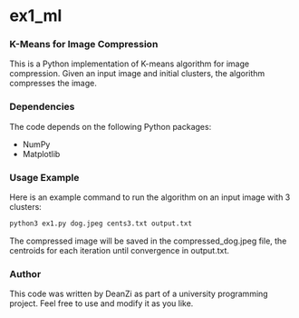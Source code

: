 # ex1_ml
### K-Means for Image Compression
This is a Python implementation of K-means algorithm for image compression. Given an input image and initial clusters, the algorithm compresses the image.

### Dependencies
The code depends on the following Python packages:

* NumPy
* Matplotlib

### Usage Example
Here is an example command to run the algorithm on an input image with 3 clusters:

```sh
python3 ex1.py dog.jpeg cents3.txt output.txt
```

The compressed image will be saved in the compressed_dog.jpeg file, the centroids for each iteration until 
convergence in output.txt.

### Author
This code was written by DeanZi as part of a university programming project. Feel free to use and modify it as you like.



